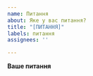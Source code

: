 ```yaml
---
name: Питання
about: Яке у вас питання?
title: "[ПИТАННЯ]"
labels: питання
assignees: ''

---
```


**Ваше питання**
